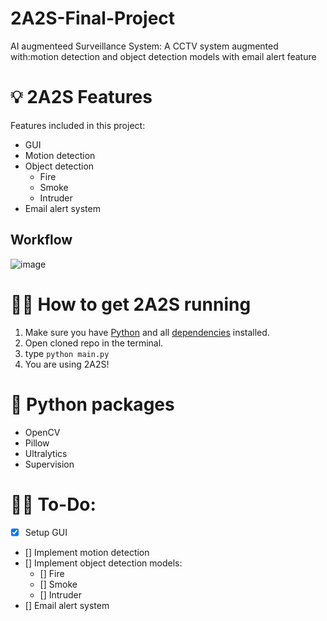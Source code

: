 # 2A2S-Final-Project
AI augmenteed Surveillance System: A CCTV system augmented with:motion detection and object detection models with email alert feature

# 💡 2A2S Features
Features included in this project:  
- GUI
- Motion detection
- Object detection
  - Fire
  - Smoke
  - Intruder
- Email alert system

## Workflow
![image](https://github.com/NaufalGhifari/2A2S-Final-Project/assets/85378958/3342d3cb-7e46-465d-b2ee-10f04d8b4d4e)

# 👨‍💻 How to get 2A2S running
1. Make sure you have [Python](https://www.python.org/downloads/) and all [dependencies](https://github.com/NaufalGhifari/2A2S-Final-Project/tree/main#python-packages) installed.
2. Open cloned repo in the terminal.
3. type ```python main.py```
4. You are using 2A2S!

# 🐍 Python packages
- OpenCV
- Pillow
- Ultralytics
- Supervision

# 👷‍♂️ To-Do:
- [x] Setup GUI
- [] Implement motion detection
- [] Implement object detection models:
  - [] Fire
  - [] Smoke
  - [] Intruder
- [] Email alert system
